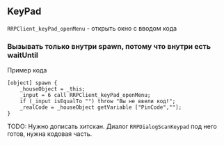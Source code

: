 ## KeyPad

`RRPClient_keyPad_openMenu` - открыть окно с вводом кода

### Вызывать только внутри spawn, потому что внутри есть waitUntil

Пример кода 
```sqf
[object] spawn {
    _houseObject = _this;
    _input = 6 call RRPClient_keyPad_openMenu;
    if (_input isEqualTo "") throw "Вы не ввели код!";
    _realCode = _houseObject getVariable ["PinCode",""];
}
```

TODO: Нужно дописать хитскан. Диалог `RRPDialogScanKeypad` под него готов, нужна кодовая часть. 